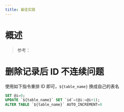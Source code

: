 ```yaml
---
title: 最佳实践
---
```


# 概述

> 参考：

# 删除记录后 ID 不连续问题

使用如下指令重排 ID 即可，`${table_name}` 换成自己的表名

```sql
SET @i=0;
UPDATE `${table_name}` SET `id`=(@i:=@i+1);
ALTER TABLE `${table_name}` AUTO_INCREMENT=0
```
